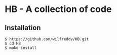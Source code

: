# HB - A collection of code

## Installation
```
$ https://github.com/wilfreddv/HB.git
$ cd HB
$ make install
```
